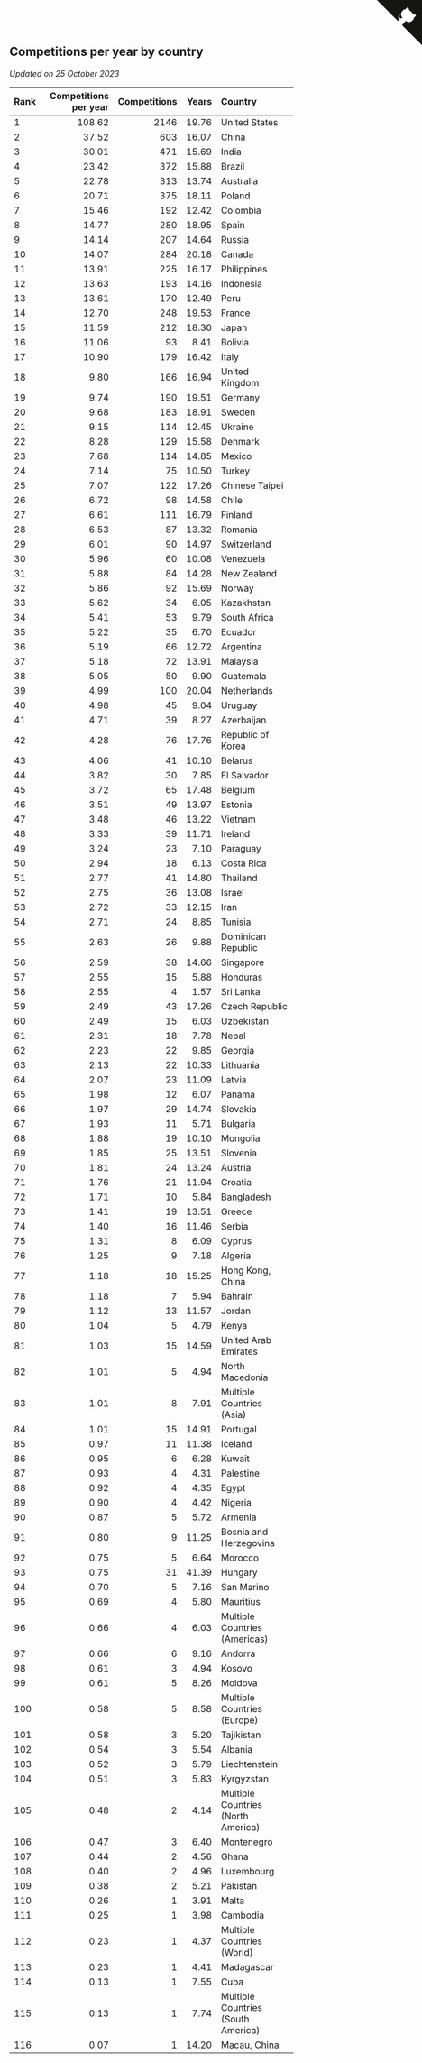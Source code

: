 ## Competitions per year by country

*Updated on 25 October 2023*

| Rank | Competitions per year | Competitions | Years | Country |
| :--- | ---: | ---: | ---: | :--- |
| 1 | 108.62 | 2146 | 19.76 | United States |
| 2 | 37.52 | 603 | 16.07 | China |
| 3 | 30.01 | 471 | 15.69 | India |
| 4 | 23.42 | 372 | 15.88 | Brazil |
| 5 | 22.78 | 313 | 13.74 | Australia |
| 6 | 20.71 | 375 | 18.11 | Poland |
| 7 | 15.46 | 192 | 12.42 | Colombia |
| 8 | 14.77 | 280 | 18.95 | Spain |
| 9 | 14.14 | 207 | 14.64 | Russia |
| 10 | 14.07 | 284 | 20.18 | Canada |
| 11 | 13.91 | 225 | 16.17 | Philippines |
| 12 | 13.63 | 193 | 14.16 | Indonesia |
| 13 | 13.61 | 170 | 12.49 | Peru |
| 14 | 12.70 | 248 | 19.53 | France |
| 15 | 11.59 | 212 | 18.30 | Japan |
| 16 | 11.06 | 93 | 8.41 | Bolivia |
| 17 | 10.90 | 179 | 16.42 | Italy |
| 18 | 9.80 | 166 | 16.94 | United Kingdom |
| 19 | 9.74 | 190 | 19.51 | Germany |
| 20 | 9.68 | 183 | 18.91 | Sweden |
| 21 | 9.15 | 114 | 12.45 | Ukraine |
| 22 | 8.28 | 129 | 15.58 | Denmark |
| 23 | 7.68 | 114 | 14.85 | Mexico |
| 24 | 7.14 | 75 | 10.50 | Turkey |
| 25 | 7.07 | 122 | 17.26 | Chinese Taipei |
| 26 | 6.72 | 98 | 14.58 | Chile |
| 27 | 6.61 | 111 | 16.79 | Finland |
| 28 | 6.53 | 87 | 13.32 | Romania |
| 29 | 6.01 | 90 | 14.97 | Switzerland |
| 30 | 5.96 | 60 | 10.08 | Venezuela |
| 31 | 5.88 | 84 | 14.28 | New Zealand |
| 32 | 5.86 | 92 | 15.69 | Norway |
| 33 | 5.62 | 34 | 6.05 | Kazakhstan |
| 34 | 5.41 | 53 | 9.79 | South Africa |
| 35 | 5.22 | 35 | 6.70 | Ecuador |
| 36 | 5.19 | 66 | 12.72 | Argentina |
| 37 | 5.18 | 72 | 13.91 | Malaysia |
| 38 | 5.05 | 50 | 9.90 | Guatemala |
| 39 | 4.99 | 100 | 20.04 | Netherlands |
| 40 | 4.98 | 45 | 9.04 | Uruguay |
| 41 | 4.71 | 39 | 8.27 | Azerbaijan |
| 42 | 4.28 | 76 | 17.76 | Republic of Korea |
| 43 | 4.06 | 41 | 10.10 | Belarus |
| 44 | 3.82 | 30 | 7.85 | El Salvador |
| 45 | 3.72 | 65 | 17.48 | Belgium |
| 46 | 3.51 | 49 | 13.97 | Estonia |
| 47 | 3.48 | 46 | 13.22 | Vietnam |
| 48 | 3.33 | 39 | 11.71 | Ireland |
| 49 | 3.24 | 23 | 7.10 | Paraguay |
| 50 | 2.94 | 18 | 6.13 | Costa Rica |
| 51 | 2.77 | 41 | 14.80 | Thailand |
| 52 | 2.75 | 36 | 13.08 | Israel |
| 53 | 2.72 | 33 | 12.15 | Iran |
| 54 | 2.71 | 24 | 8.85 | Tunisia |
| 55 | 2.63 | 26 | 9.88 | Dominican Republic |
| 56 | 2.59 | 38 | 14.66 | Singapore |
| 57 | 2.55 | 15 | 5.88 | Honduras |
| 58 | 2.55 | 4 | 1.57 | Sri Lanka |
| 59 | 2.49 | 43 | 17.26 | Czech Republic |
| 60 | 2.49 | 15 | 6.03 | Uzbekistan |
| 61 | 2.31 | 18 | 7.78 | Nepal |
| 62 | 2.23 | 22 | 9.85 | Georgia |
| 63 | 2.13 | 22 | 10.33 | Lithuania |
| 64 | 2.07 | 23 | 11.09 | Latvia |
| 65 | 1.98 | 12 | 6.07 | Panama |
| 66 | 1.97 | 29 | 14.74 | Slovakia |
| 67 | 1.93 | 11 | 5.71 | Bulgaria |
| 68 | 1.88 | 19 | 10.10 | Mongolia |
| 69 | 1.85 | 25 | 13.51 | Slovenia |
| 70 | 1.81 | 24 | 13.24 | Austria |
| 71 | 1.76 | 21 | 11.94 | Croatia |
| 72 | 1.71 | 10 | 5.84 | Bangladesh |
| 73 | 1.41 | 19 | 13.51 | Greece |
| 74 | 1.40 | 16 | 11.46 | Serbia |
| 75 | 1.31 | 8 | 6.09 | Cyprus |
| 76 | 1.25 | 9 | 7.18 | Algeria |
| 77 | 1.18 | 18 | 15.25 | Hong Kong, China |
| 78 | 1.18 | 7 | 5.94 | Bahrain |
| 79 | 1.12 | 13 | 11.57 | Jordan |
| 80 | 1.04 | 5 | 4.79 | Kenya |
| 81 | 1.03 | 15 | 14.59 | United Arab Emirates |
| 82 | 1.01 | 5 | 4.94 | North Macedonia |
| 83 | 1.01 | 8 | 7.91 | Multiple Countries (Asia) |
| 84 | 1.01 | 15 | 14.91 | Portugal |
| 85 | 0.97 | 11 | 11.38 | Iceland |
| 86 | 0.95 | 6 | 6.28 | Kuwait |
| 87 | 0.93 | 4 | 4.31 | Palestine |
| 88 | 0.92 | 4 | 4.35 | Egypt |
| 89 | 0.90 | 4 | 4.42 | Nigeria |
| 90 | 0.87 | 5 | 5.72 | Armenia |
| 91 | 0.80 | 9 | 11.25 | Bosnia and Herzegovina |
| 92 | 0.75 | 5 | 6.64 | Morocco |
| 93 | 0.75 | 31 | 41.39 | Hungary |
| 94 | 0.70 | 5 | 7.16 | San Marino |
| 95 | 0.69 | 4 | 5.80 | Mauritius |
| 96 | 0.66 | 4 | 6.03 | Multiple Countries (Americas) |
| 97 | 0.66 | 6 | 9.16 | Andorra |
| 98 | 0.61 | 3 | 4.94 | Kosovo |
| 99 | 0.61 | 5 | 8.26 | Moldova |
| 100 | 0.58 | 5 | 8.58 | Multiple Countries (Europe) |
| 101 | 0.58 | 3 | 5.20 | Tajikistan |
| 102 | 0.54 | 3 | 5.54 | Albania |
| 103 | 0.52 | 3 | 5.79 | Liechtenstein |
| 104 | 0.51 | 3 | 5.83 | Kyrgyzstan |
| 105 | 0.48 | 2 | 4.14 | Multiple Countries (North America) |
| 106 | 0.47 | 3 | 6.40 | Montenegro |
| 107 | 0.44 | 2 | 4.56 | Ghana |
| 108 | 0.40 | 2 | 4.96 | Luxembourg |
| 109 | 0.38 | 2 | 5.21 | Pakistan |
| 110 | 0.26 | 1 | 3.91 | Malta |
| 111 | 0.25 | 1 | 3.98 | Cambodia |
| 112 | 0.23 | 1 | 4.37 | Multiple Countries (World) |
| 113 | 0.23 | 1 | 4.41 | Madagascar |
| 114 | 0.13 | 1 | 7.55 | Cuba |
| 115 | 0.13 | 1 | 7.74 | Multiple Countries (South America) |
| 116 | 0.07 | 1 | 14.20 | Macau, China |


<a href="https://github.com/JustinTimeCuber/wca_statistics" class="github-corner" aria-label="View source on Github"><svg width="80" height="80" viewBox="0 0 250 250" style="fill:#151513; color:#fff; position: absolute; top: 0; border: 0; right: 0;" aria-hidden="true"><path d="M0,0 L115,115 L130,115 L142,142 L250,250 L250,0 Z"></path><path d="M128.3,109.0 C113.8,99.7 119.0,89.6 119.0,89.6 C122.0,82.7 120.5,78.6 120.5,78.6 C119.2,72.0 123.4,76.3 123.4,76.3 C127.3,80.9 125.5,87.3 125.5,87.3 C122.9,97.6 130.6,101.9 134.4,103.2" fill="currentColor" style="transform-origin: 130px 106px;" class="octo-arm"></path><path d="M115.0,115.0 C114.9,115.1 118.7,116.5 119.8,115.4 L133.7,101.6 C136.9,99.2 139.9,98.4 142.2,98.6 C133.8,88.0 127.5,74.4 143.8,58.0 C148.5,53.4 154.0,51.2 159.7,51.0 C160.3,49.4 163.2,43.6 171.4,40.1 C171.4,40.1 176.1,42.5 178.8,56.2 C183.1,58.6 187.2,61.8 190.9,65.4 C194.5,69.0 197.7,73.2 200.1,77.6 C213.8,80.2 216.3,84.9 216.3,84.9 C212.7,93.1 206.9,96.0 205.4,96.6 C205.1,102.4 203.0,107.8 198.3,112.5 C181.9,128.9 168.3,122.5 157.7,114.1 C157.9,116.9 156.7,120.9 152.7,124.9 L141.0,136.5 C139.8,137.7 141.6,141.9 141.8,141.8 Z" fill="currentColor" class="octo-body"></path></svg></a><style>.github-corner:hover .octo-arm{animation:octocat-wave 560ms ease-in-out}@keyframes octocat-wave{0%,100%{transform:rotate(0)}20%,60%{transform:rotate(-25deg)}40%,80%{transform:rotate(10deg)}}@media (max-width:500px){.github-corner:hover .octo-arm{animation:none}.github-corner .octo-arm{animation:octocat-wave 560ms ease-in-out}}</style>
